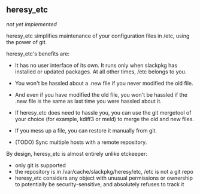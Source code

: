## heresy_etc

*not yet implemented*

heresy_etc simplifies maintenance of your configuration files in /etc, using 
the power of git.

heresy_etc's benefits are:

* It has no user interface of its own.  It runs only when slackpkg has
installed or updated packages.  At all other times, /etc belongs to you.

* You won't be hassled about a .new file if you never modified the old file.

* And even if you have modified the old file, you won't be hassled if the
.new file is the same as last time you were hassled about it.

* If heresy_etc does need to hassle you, you can use the git mergetool of your
choice (for example, kdiff3 or meld) to merge the old and new files.

* If you mess up a file, you can restore it manually from git.

* (TODO) Sync multiple hosts with a remote repository.

By design, heresy_etc is almost entirely unlike etckeeper:

* only git is supported
* the repository is in /var/cache/slackpkg/heresy/etc, /etc is not a git repo
* heresy_etc considers any object with unusual permissions or ownership to
potentially be security-sensitive, and absolutely refuses to track it
